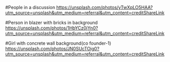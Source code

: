 #People in a discussion
https://unsplash.com/photos/yTwXpLO5HAA?utm_source=unsplash&utm_medium=referral&utm_content=creditShareLink

#Person in blazer with bricks in background
https://unsplash.com/photos/1HbYCz0jYn0?utm_source=unsplash&utm_medium=referral&utm_content=creditShareLink

#Girl with concrete wall background(co founder-1)
https://unsplash.com/photos/JN0SUcTOig0?utm_source=unsplash&utm_medium=referral&utm_content=creditShareLink